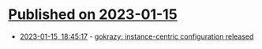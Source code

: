 # [Published on 2023-01-15](index.md)

* [2023-01-15, 18:45:17](https://lobste.rs/s/2lm5d4/gokrazy_instance_centric_configuration) - [gokrazy: instance-centric configuration released](https://michael.stapelberg.ch/posts/2023-01-15-gokrazy-instance-centric-config/)
